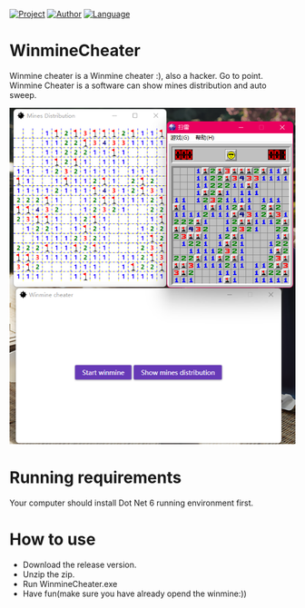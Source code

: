 [![Project](https://img.shields.io/badge/Project-WinmineCheater-ff69b4)](https://github.com/Gioone/WinmineCheater) [![Author](https://img.shields.io/badge/Author-Gioone-blueviolet)](https://github.com/Gioone/WinmineCheater) [![Language](https://img.shields.io/badge/Language-C%23-blue)](https://docs.microsoft.com/en-us/dotnet/csharp/)

# WinmineCheater
Winmine cheater is a Winmine cheater :), also a hacker.
Go to point. Winmine Cheater is a software can show mines distribution and auto sweep.

![image](https://github.com/Gioone/WinmineCheater/blob/master/WinmineCheater/Images/ProjectImage.png)

# Running requirements
Your computer should install Dot Net 6 running environment first.

# How to use
* Download the release version.
* Unzip the zip.
* Run WinmineCheater.exe
* Have fun(make sure you have already opend the winmine:))
